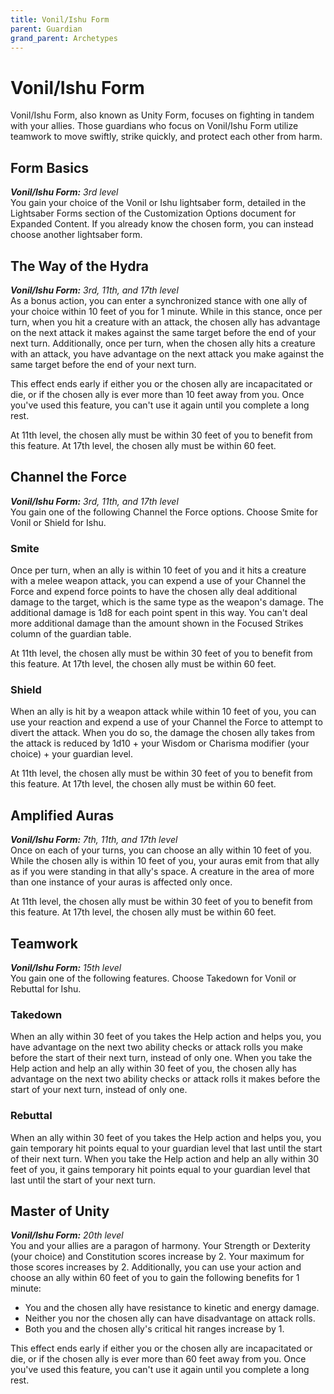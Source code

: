 ```yaml
---
title: Vonil/Ishu Form
parent: Guardian
grand_parent: Archetypes
---
```


# Vonil/Ishu Form

<!--- no image available <img src='../../../../zzImages/Classes/' style='float:right; width:400px;'> --->

Vonil/Ishu Form, also known as Unity Form, focuses on fighting in tandem with your allies. Those guardians who focus on Vonil/Ishu Form utilize teamwork to move swiftly, strike quickly, and protect each other from harm.

## Form Basics
_**Vonil/Ishu Form:** 3rd level_<br>
You gain your choice of the Vonil or Ishu lightsaber form, detailed in the Lightsaber Forms section of the Customization Options document for Expanded Content. If you already know the chosen form, you can instead choose another lightsaber form.

## The Way of the Hydra
_**Vonil/Ishu Form:** 3rd, 11th, and 17th level_<br>
As a bonus action, you can enter a synchronized stance with one ally of your choice within 10 feet of you for 1 minute. While in this stance, once per turn, when you hit a creature with an attack, the chosen ally has advantage on the next attack it makes against the same target before the end of your next turn. Additionally, once per turn, when the chosen ally hits a creature with an attack, you have advantage on the next attack you make against the same target before the end of your next turn.

This effect ends early if either you or the chosen ally are incapacitated or die, or if the chosen ally is ever more than 10 feet away from you. Once you've used this feature, you can't use it again until you complete a long rest.

At 11th level, the chosen ally must be within 30 feet of you to benefit from this feature. At 17th level, the chosen ally must be within 60 feet.

## Channel the Force
_**Vonil/Ishu Form:** 3rd, 11th, and 17th level_<br>
You gain one of the following Channel the Force options. Choose Smite for Vonil or Shield for Ishu.

### Smite
Once per turn, when an ally is within 10 feet of you and it hits a creature with a melee weapon attack, you can expend a use of your Channel the Force and expend force points to have the chosen ally deal additional damage to the target, which is the same type as the weapon's damage. The additional damage is 1d8 for each point spent in this way. You can't deal more additional damage than the amount shown in the Focused Strikes column of the guardian table.

At 11th level, the chosen ally must be within 30 feet of you to benefit from this feature. At 17th level, the chosen ally must be within 60 feet.

### Shield
When an ally is hit by a weapon attack while within 10 feet of you, you can use your reaction and expend a use of your Channel the Force to attempt to divert the attack. When you do so, the damage the chosen ally takes from the attack is reduced by 1d10 + your Wisdom or Charisma modifier (your choice) + your guardian level.



At 11th level, the chosen ally must be within 30 feet of you to benefit from this feature. At 17th level, the chosen ally must be within 60 feet.

## Amplified Auras
_**Vonil/Ishu Form:** 7th, 11th, and 17th level_<br>
Once on each of your turns, you can choose an ally within 10 feet of you. While the chosen ally is within 10 feet of you, your auras emit from that ally as if you were standing in that ally's space. A creature in the area of more than one instance of your auras is affected only once.

At 11th level, the chosen ally must be within 30 feet of you to benefit from this feature. At 17th level, the chosen ally must be within 60 feet.

## Teamwork
_**Vonil/Ishu Form:** 15th level_<br>
You gain one of the following features. Choose Takedown for Vonil or Rebuttal for Ishu.

### Takedown
When an ally within 30 feet of you takes the Help action and helps you, you have advantage on the next two ability checks or attack rolls you make before the start of their next turn, instead of only one. When you take the Help action and help an ally within 30 feet of you, the chosen ally has advantage on the next two ability checks or attack rolls it makes before the start of your next turn, instead of only one.

### Rebuttal
When an ally within 30 feet of you takes the Help action and helps you, you gain temporary hit points equal to your guardian level that last until the start of their next turn. When you take the Help action and help an ally within 30 feet of you, it gains temporary hit points equal to your guardian level that last until the start of your next turn.

## Master of Unity
_**Vonil/Ishu Form:** 20th level_<br>
You and your allies are a paragon of harmony. Your Strength or Dexterity (your choice) and Constitution scores increase by 2. Your maximum for those scores increases by 2. Additionally, you can use your action and choose an ally within 60 feet of you to gain the following benefits for 1 minute:
- You and the chosen ally have resistance to kinetic and energy damage.
- Neither you nor the chosen ally can have disadvantage on attack rolls.
- Both you and the chosen ally's critical hit ranges increase by 1.

This effect ends early if either you or the chosen ally are incapacitated or die, or if the chosen ally is ever more than 60 feet away from you. Once you've used this feature, you can't use it again until you complete a long rest.
